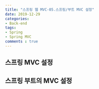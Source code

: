 ```yaml
---  
title: "스프링 웹 MVC-05.스프링/부트 MVC 설정"
date: 2019-12-29
categories: 
- Back-end
tags:
- Spring 
- Spring MVC
comments : true
---
```


## 스프링 MVC 설정 




## 스프링 부트의 MVC 설정 
